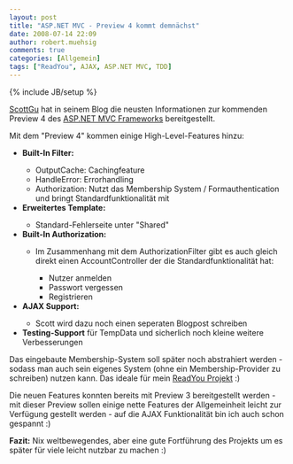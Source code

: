 ```yaml
---
layout: post
title: "ASP.NET MVC - Preview 4 kommt demnächst"
date: 2008-07-14 22:09
author: robert.muehsig
comments: true
categories: [Allgemein]
tags: ["ReadYou", AJAX, ASP.NET MVC, TDD]
---
```

{% include JB/setup %}
<p><a href="http://weblogs.asp.net/scottgu/archive/2008/07/14/asp-net-mvc-preview-4-release-part-1.aspx">ScottGu</a> hat in seinem Blog die neusten Informationen zur kommenden Preview 4 des <a href="http://www.asp.net/mvc/default.aspx?wwwaspnetrdirset=1">ASP.NET MVC Frameworks</a> bereitgestellt.</p> <p>Mit dem "Preview 4" kommen einige High-Level-Features hinzu:</p> <ul> <li><strong>Built-In Filter:</strong></li> <ul> <li>OutputCache: Cachingfeature</li> <li>HandleError: Errorhandling</li> <li>Authorization: Nutzt das Membership System / Formauthentication und bringt Standardfunktionalität mit</li></ul> <li><strong>Erweitertes Template:</strong></li> <ul> <li>Standard-Fehlerseite unter "Shared"</li></ul> <li><strong>Built-In Authorization:</strong></li> <ul> <li>Im Zusammenhang mit dem AuthorizationFilter gibt es auch gleich direkt einen AccountController der die Standardfunktionalität hat:</li> <ul> <li>Nutzer anmelden</li> <li>Passwort vergessen</li> <li>Registrieren</li></ul></ul> <li><strong>AJAX Support:</strong></li> <ul> <li>Scott wird dazu noch einen seperaten Blogpost schreiben</li></ul> <li><strong>Testing-Support</strong> für TempData und sicherlich noch kleine weitere Verbesserungen</li></ul> <p>Das eingebaute Membership-System soll später noch abstrahiert werden - sodass man auch sein eigenes System (ohne ein Membership-Provider zu schreiben) nutzen kann. Das ideale für mein <a href="{{BASE_PATH}}/category/howtocode/">ReadYou Projekt</a> :)</p> <p>Die neuen Features konnten bereits mit Preview 3 bereitgestellt werden - mit dieser Preview sollen einige nette Features der Allgemeinheit leicht zur Verfügung gestellt werden - auf die AJAX Funktionalität bin ich auch schon gespannt :)</p> <p><strong>Fazit:</strong> Nix weltbewegendes, aber eine gute Fortführung des Projekts um es später für viele leicht nutzbar zu machen :)</p>
